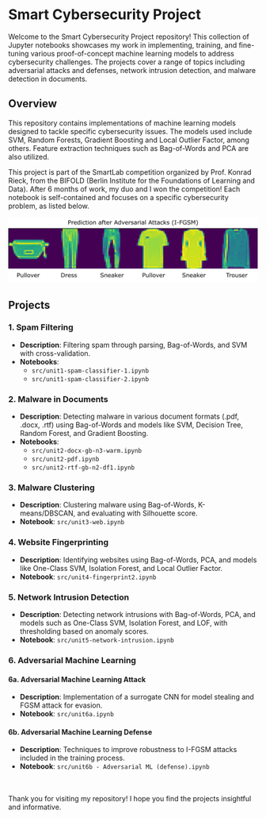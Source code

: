# Smart Cybersecurity Project

Welcome to the Smart Cybersecurity Project repository! This collection of Jupyter notebooks showcases my work in implementing, training, and fine-tuning various proof-of-concept machine learning models to address cybersecurity challenges. The projects cover a range of topics including adversarial attacks and defenses, network intrusion detection, and malware detection in documents.

## Overview

This repository contains implementations of machine learning models designed to tackle specific cybersecurity issues. The models used include SVM, Random Forests, Gradient Boosting and Local Outlier Factor, among others. Feature extraction techniques such as Bag-of-Words and PCA are also utilized.

This project is part of the SmartLab competition organized by Prof. Konrad Rieck, from the BIFOLD (Berlin Institute for the Foundations of Learning and Data).
After 6 months of work, my duo and I won the competition!
Each notebook is self-contained and focuses on a specific cybersecurity problem, as listed below.

![](img/adv-attacks.png)

## Projects

### 1. Spam Filtering
- **Description**: Filtering spam through parsing, Bag-of-Words, and SVM with cross-validation.
- **Notebooks**:
  - `src/unit1-spam-classifier-1.ipynb`
  - `src/unit1-spam-classifier-2.ipynb`

### 2. Malware in Documents
- **Description**: Detecting malware in various document formats (.pdf, .docx, .rtf) using Bag-of-Words and models like SVM, Decision Tree, Random Forest, and Gradient Boosting.
- **Notebooks**:
  - `src/unit2-docx-gb-n3-warm.ipynb`
  - `src/unit2-pdf.ipynb`
  - `src/unit2-rtf-gb-n2-df1.ipynb`

### 3. Malware Clustering
- **Description**: Clustering malware using Bag-of-Words, K-means/DBSCAN, and evaluating with Silhouette score.
- **Notebook**: `src/unit3-web.ipynb`

### 4. Website Fingerprinting
- **Description**: Identifying websites using Bag-of-Words, PCA, and models like One-Class SVM, Isolation Forest, and Local Outlier Factor.
- **Notebook**: `src/unit4-fingerprint2.ipynb`

### 5. Network Intrusion Detection
- **Description**: Detecting network intrusions with Bag-of-Words, PCA, and models such as One-Class SVM, Isolation Forest, and LOF, with thresholding based on anomaly scores.
- **Notebook**: `src/unit5-network-intrusion.ipynb`

### 6. Adversarial Machine Learning
#### 6a. Adversarial Machine Learning Attack
- **Description**: Implementation of a surrogate CNN for model stealing and FGSM attack for evasion.
- **Notebook**: `src/unit6a.ipynb`

#### 6b. Adversarial Machine Learning Defense
- **Description**: Techniques to improve robustness to I-FGSM attacks included in the training process.
- **Notebook**: `src/unit6b - Adversarial ML (defense).ipynb`

<br>
<br>
Thank you for visiting my repository! I hope you find the projects insightful and informative.
